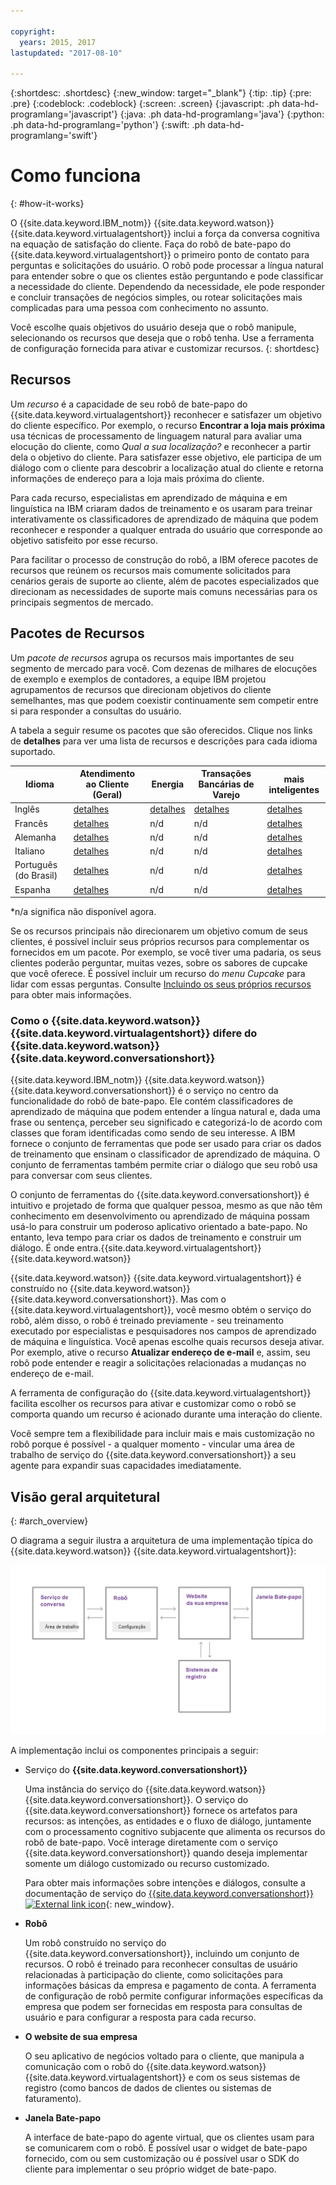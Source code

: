 ```yaml
---

copyright:
  years: 2015, 2017
lastupdated: "2017-08-10"

---
```


{:shortdesc: .shortdesc}
{:new_window: target="_blank"}
{:tip: .tip}
{:pre: .pre}
{:codeblock: .codeblock}
{:screen: .screen}
{:javascript: .ph data-hd-programlang='javascript'}
{:java: .ph data-hd-programlang='java'}
{:python: .ph data-hd-programlang='python'}
{:swift: .ph data-hd-programlang='swift'}

# Como funciona
{: #how-it-works}

O {{site.data.keyword.IBM_notm}} {{site.data.keyword.watson}} {{site.data.keyword.virtualagentshort}} inclui a força da conversa cognitiva na equação de satisfação do cliente. Faça do robô de bate-papo do {{site.data.keyword.virtualagentshort}} o primeiro ponto de contato para perguntas e solicitações do usuário. O robô pode processar a língua natural para entender sobre o que os clientes estão perguntando e pode classificar a necessidade do cliente. Dependendo da necessidade, ele pode responder e concluir transações de negócios simples, ou rotear solicitações mais complicadas para uma pessoa com conhecimento no assunto.

Você escolhe quais objetivos do usuário deseja que o robô manipule, selecionando os recursos que deseja que o robô tenha. Use a ferramenta de configuração fornecida para ativar e customizar recursos.
{: shortdesc}

## Recursos

Um *recurso* é a capacidade de seu robô de bate-papo do {{site.data.keyword.virtualagentshort}} reconhecer e satisfazer um objetivo do cliente específico. Por exemplo, o recurso **Encontrar a loja mais próxima** usa técnicas de processamento de linguagem natural para avaliar uma elocução do cliente, como *Qual a sua localização?* e reconhecer a partir dela o objetivo do cliente. Para satisfazer esse objetivo, ele participa de um diálogo com o cliente para descobrir a localização atual do cliente e retorna informações de endereço para a loja mais próxima do cliente.

Para cada recurso, especialistas em aprendizado de máquina e em linguística na IBM criaram dados de treinamento e os usaram para treinar interativamente os classificadores de aprendizado de máquina que podem reconhecer e responder a qualquer entrada do usuário que corresponde ao objetivo satisfeito por esse recurso.

Para facilitar o processo de construção do robô, a IBM oferece pacotes de recursos que reúnem os recursos mais comumente solicitados para cenários gerais de suporte ao cliente, além de pacotes especializados que direcionam as necessidades de suporte mais comuns necessárias para os principais segmentos de mercado.

## Pacotes de Recursos

Um *pacote de recursos* agrupa os recursos mais importantes de seu segmento de mercado para você. Com dezenas de milhares de elocuções de exemplo e exemplos de contadores, a equipe IBM projetou agrupamentos de recursos que direcionam objetivos do cliente semelhantes, mas que podem coexistir continuamente sem competir entre si para responder a consultas do usuário.

A tabela a seguir resume os pacotes que são oferecidos. Clique nos links de **detalhes** para ver uma lista de recursos e descrições para cada idioma suportado.

| Idioma | Atendimento ao Cliente (Geral) | Energia  | Transações Bancárias de Varejo | mais inteligentes   |
|----------|----------------------------|---------|----------------|---------|
| Inglês  | [detalhes](capabilities_list_general.html)   | [detalhes](capabilities_list_energy.html) | [detalhes](capabilities_list_banking.html)        | [detalhes](capabilities_list_telco.html) |
| Francês   | [detalhes](capabilities_list_general_fr.html)   | n/d     | n/d            | [detalhes](capabilities_list_telco_fr.html) |
| Alemanha   | [detalhes](capabilities_list_general_de.html) | n/d     | n/d            | [detalhes](capabilities_list_telco_de.html) |
| Italiano | [detalhes](capabilities_list_general_it.html) | n/d | n/d | [detalhes](capabilities_list_telco_it.html) |
| Português (do Brasil) | [detalhes](capabilities_list_general_pt-br.html)   | n/d     | n/d            | [detalhes](capabilities_list_telco_pt-br.html) |
| Espanha | [detalhes](capabilities_list_general_es.html)   | n/d     | n/d            | [detalhes](capabilities_list_telco_es.html) |

*n/a significa não disponível agora.

Se os recursos principais não direcionarem um objetivo comum de seus clientes, é possível incluir seus próprios recursos para complementar os fornecidos em um pacote. Por exemplo, se você tiver uma padaria, os seus clientes poderão perguntar, muitas vezes, sobre os sabores de cupcake que você oferece. É possível incluir um recurso do *menu Cupcake* para lidar com essas perguntas. Consulte [Incluindo os seus próprios recursos](add-custom-capabilities.html) para obter mais informações.

### Como o {{site.data.keyword.watson}} {{site.data.keyword.virtualagentshort}} difere do {{site.data.keyword.watson}} {{site.data.keyword.conversationshort}}

{{site.data.keyword.IBM_notm}} {{site.data.keyword.watson}} {{site.data.keyword.conversationshort}} é o serviço no centro da funcionalidade do robô de bate-papo. Ele contém classificadores de aprendizado de máquina que podem entender a língua natural e, dada uma frase ou sentença, perceber seu significado e categorizá-lo de acordo com classes que foram identificadas como sendo de seu interesse. A IBM fornece o conjunto de ferramentas que pode ser usado para criar os dados de treinamento que ensinam o classificador de aprendizado de máquina. O conjunto de ferramentas também permite criar o diálogo que seu robô usa para conversar com seus clientes.

O conjunto de ferramentas do {{site.data.keyword.conversationshort}} é intuitivo e projetado de forma que qualquer pessoa, mesmo as que não têm conhecimento em desenvolvimento ou aprendizado de máquina possam usá-lo para construir um poderoso aplicativo orientado a bate-papo. No entanto, leva tempo para criar os dados de treinamento e construir um diálogo. É onde entra.{{site.data.keyword.virtualagentshort}}  {{site.data.keyword.watson}}

{{site.data.keyword.watson}} {{site.data.keyword.virtualagentshort}} é construído no {{site.data.keyword.watson}} {{site.data.keyword.conversationshort}}. Mas com o {{site.data.keyword.virtualagentshort}}, você mesmo obtém o serviço do robô, além disso, o robô é treinado previamente - seu treinamento executado por especialistas e pesquisadores nos campos de aprendizado de máquina e linguística. Você apenas escolhe quais recursos deseja ativar. Por exemplo, ative o recurso **Atualizar endereço de e-mail** e, assim, seu robô pode entender e reagir a solicitações relacionadas a mudanças no endereço de e-mail.

A ferramenta de configuração do {{site.data.keyword.virtualagentshort}} facilita escolher os recursos para ativar e customizar como o robô se comporta quando um recurso é acionado durante uma interação do cliente.

Você sempre tem a flexibilidade para incluir mais e mais customização no robô porque é possível - a qualquer momento - vincular uma área de trabalho de serviço do {{site.data.keyword.conversationshort}} a seu agente para expandir suas capacidades imediatamente.

## Visão geral arquitetural 
{: #arch_overview}

O diagrama a seguir ilustra a arquitetura de uma implementação típica do {{site.data.keyword.watson}} {{site.data.keyword.virtualagentshort}}:

![Architectural overview](images/arch-overview.png)

A implementação inclui os componentes principais a seguir:

- Serviço do **{{site.data.keyword.conversationshort}}**

    Uma instância do serviço do {{site.data.keyword.watson}} {{site.data.keyword.conversationshort}}. O serviço do
{{site.data.keyword.conversationshort}} fornece os artefatos para recursos: as intenções, as entidades e o fluxo de diálogo, juntamente com o processamento
cognitivo subjacente que alimenta os recursos do robô de bate-papo. Você interage diretamente com o serviço {{site.data.keyword.conversationshort}} quando deseja implementar somente um diálogo customizado ou recurso customizado.

    Para obter mais informações sobre intenções e diálogos, consulte a  documentação de serviço do [{{site.data.keyword.conversationshort}} ![External link icon](../../icons/launch-glyph.svg "External link icon")](https://console.bluemix.net/docs/services/conversation/index.html#about "External link icon"){: new_window}.

- **Robô**

    Um robô construído no serviço do {{site.data.keyword.conversationshort}}, incluindo um conjunto de recursos. O robô é treinado para reconhecer
consultas de usuário relacionadas à participação do cliente, como solicitações para informações básicas da empresa e pagamento de conta. A ferramenta de configuração
de robô permite configurar informações específicas da empresa que podem ser fornecidas em resposta para consultas de usuário e para configurar a resposta para cada
recurso.

- **O website de sua empresa**

    O seu aplicativo de negócios voltado para o cliente, que manipula a comunicação com o robô do {{site.data.keyword.watson}}
{{site.data.keyword.virtualagentshort}} e com os seus sistemas de registro (como bancos de dados de clientes ou sistemas de faturamento).

- **Janela Bate-papo**

    A interface de bate-papo do agente virtual, que os clientes usam para se comunicarem com o robô. É possível usar o widget de bate-papo fornecido, com ou
sem customização ou é possível usar o SDK do cliente para implementar o seu próprio widget de bate-papo.
